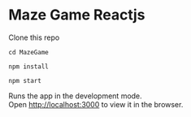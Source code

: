 # Maze Game Reactjs


Clone this repo

`cd MazeGame`

`npm install`

`npm start`

Runs the app in the development mode.\
Open [http://localhost:3000](http://localhost:3000) to view it in the browser.
